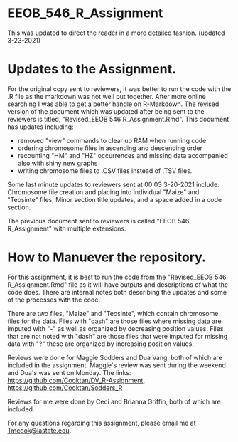 # EEOB_546_R_Assignment
This was updated to direct the reader in a more detailed fashion. (updated 3-23-2021)

# Updates to the Assignment.

For the original copy sent to reviewers, it was better to run the code with the .R file as the markdown was not well put together. After more online searching I was able to get a better handle on R-Markdown. The revised version of the document which was updated after being sent to the reviewers is titled, "Revised_EEOB 546 R_Assignment.Rmd". This document has updates including: 

* removed "view" commands to clear up RAM when running code
* ordering chromosome files in ascending and descending order
* recounting "HM" and "HZ" occurrences and missing data accompanied also with shiny new graphs
* writing chromosome files to .CSV files instead of .TSV files.

Some last minute updates to reviewers sent at 00:03 3-20-2021 include: Chromosome file creation and placing into individual "Maize" and "Teosinte" files, Minor section title updates, and a space added in a code section.

The previous document sent to reviewers is called "EEOB 546 R_Assignment" with multiple extensions.

# How to Manuever the repository.

 For this assignment, it is best to run the code from the "Revised_EEOB 546 R_Assignment.Rmd" file as it will have outputs and descriptions of what the code does. There are internal notes both describing the updates and some of the processes with the code.
 
There are two files, "Maize" and "Teosinte", which contain chromosome files for the data. Files with "dash" are those files where missing data are imputed with "-" as well as organized by decreasing position values. Files that are not noted with "dash" are those files that were imputed for missing data with "?" these are organized by increasing position values.

Reviews were done for Maggie Sodders and Dua Vang, both of which are included in the assignment. Maggie's review was sent during the weekend and Dua's was sent on Monday.
The links:
https://github.com/Cooktan/DV_R-Assignment,
https://github.com/Cooktan/Sodders_R

Reviews for me were done by Ceci and Brianna Griffin, both of which are included.

For any questions regarding this assignment, please email me at Tmcook@iastate.edu.
 
 
